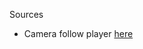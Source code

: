 Sources

- Camera follow player [here](https://kylewbanks.com/blog/unity-make-camera-follow-player-smoothly-and-fluidly)